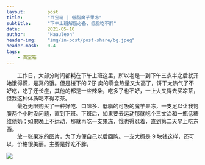 ```yaml
---
layout:        post
title:         "百宝箱 | 低脂魔芋果冻"
subtitle:      "下午上班解饿必备，低脂吃不胖"
date:          2021-05-10
author:        "Haauleon"
header-img:    "img/in-post/post-share/bg.jpeg"
header-mask:   0.4
tags:
    - 百宝箱
---
```


&emsp;&emsp;工作日，大部分时间都耗在下午上班这里，所以老是一到下午三点半之后就开始饿得慌，是真的饿。但是楼下的 7仔 卖的零食热量又太高了，饼干太热气了不好吃，吃了还长痘，其他的都是一些辣条，吃多了也不好，一上火又得去买凉茶，但我这种体质喝不得凉茶。        
&emsp;&emsp;最近无限购买了一种好吃、口味多、低脂的可吸的魔芋果冻，一支足以让我饱腹两个小时没问题，直到下班。下班后，如果要去运动那就吃个三文治和一瓶低糖维他奶；如果晚上不运动，那就再吃一支果冻，饿也得忍着，直到第二天早上吃东西。       
&emsp;&emsp;放一张果冻的图片，为了方便自己以后回购。一支大概是 9 块钱这样，还可以，价格很美丽。主要是好吃不胖。              

![](http://img.yzcdn.cn/upload_files/2019/08/16/FqubdSxTNxk5k1j-sNZluFfgLqk2.jpg)
